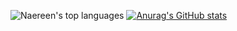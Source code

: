 ![Naereen's top languages](https://github-readme-stats.vercel.app/api/top-langs/?username=Kockiee&theme=blue-green)
[![Anurag's GitHub stats](https://github-readme-stats.vercel.app/api?username=Kockiee&show_icons=true&theme=merko)](https://github.com/Kockiee/github-readme-stats)
